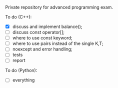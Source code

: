 Private repository for advanced programming exam.

To do (C++):
 - [x] discuss and implement balance();
 - [ ] discuss const operator[];
 - [ ] where to use const keyword;
 - [ ] where to use pairs instead of the single K,T;
 - [ ] noexcept and error handling;
 - [ ] tests
 - [ ] report

To do (Python):
 - [ ] everything

